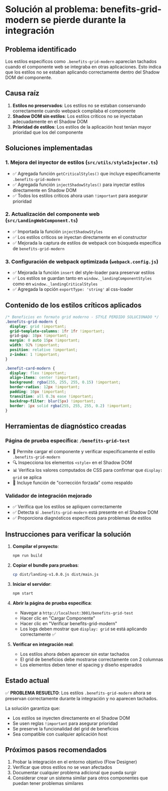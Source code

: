 # Solución al problema: benefits-grid-modern se pierde durante la integración

## Problema identificado
Los estilos específicos como `.benefits-grid-modern` aparecían tachados cuando el componente web se integraba en otras aplicaciones. Esto indica que los estilos no se estaban aplicando correctamente dentro del Shadow DOM del componente.

## Causa raíz
1. **Estilos no preservados**: Los estilos no se estaban conservando correctamente cuando webpack compilaba el componente
2. **Shadow DOM sin estilos**: Los estilos críticos no se inyectaban adecuadamente en el Shadow DOM
3. **Prioridad de estilos**: Los estilos de la aplicación host tenían mayor prioridad que los del componente

## Soluciones implementadas

### 1. Mejora del inyector de estilos (`src/utils/styleInjector.ts`)
- ✅ Agregada función `getCriticalStyles()` que incluye específicamente `.benefits-grid-modern`
- ✅ Agregada función `injectShadowStyles()` para inyectar estilos directamente en Shadow DOM
- ✅ Todos los estilos críticos ahora usan `!important` para asegurar prioridad

### 2. Actualización del componente web (`src/LandingWebComponent.ts`)
- ✅ Importada la función `injectShadowStyles` 
- ✅ Los estilos críticos se inyectan directamente en el constructor
- ✅ Mejorada la captura de estilos de webpack con búsqueda específica de `benefits-grid-modern`

### 3. Configuración de webpack optimizada (`webpack.config.js`)
- ✅ Mejorada la función `insert` del style-loader para preservar estilos
- ✅ Los estilos se guardan tanto en `window._landingComponentStyles` como en `window._landingCriticalStyles`
- ✅ Agregada la opción `exportType: 'string'` al css-loader

## Contenido de los estilos críticos aplicados

```css
/* Beneficios en formato grid moderno - STYLE PERDIDO SOLUCIONADO */
.benefits-grid-modern {
  display: grid !important;
  grid-template-columns: 1fr 1fr !important;
  grid-gap: 10px !important;
  margin: 0 auto 15px !important;
  width: 92% !important;
  position: relative !important;
  z-index: 1 !important;
}

.benefit-card-modern {
  display: flex !important;
  align-items: center !important;
  background: rgba(255, 255, 255, 0.15) !important;
  border-radius: 12px !important;
  padding: 10px !important;
  transition: all 0.3s ease !important;
  backdrop-filter: blur(5px) !important;
  border: 1px solid rgba(255, 255, 255, 0.2) !important;
}
```

## Herramientas de diagnóstico creadas

### Página de prueba específica: `/benefits-grid-test`
- 🧪 Permite cargar el componente y verificar específicamente el estilo `.benefits-grid-modern`
- 🔍 Inspecciona los elementos `<style>` en el Shadow DOM
- 📊 Verifica los valores computados de CSS para confirmar que `display: grid` se aplica
- 🔧 Incluye función de "corrección forzada" como respaldo

### Validador de integración mejorado
- ✅ Verifica que los estilos se apliquen correctamente
- ✅ Detecta si `.benefits-grid-modern` está presente en el Shadow DOM
- ✅ Proporciona diagnósticos específicos para problemas de estilos

## Instrucciones para verificar la solución

1. **Compilar el proyecto**:
   ```bash
   npm run build
   ```

2. **Copiar el bundle para pruebas**:
   ```bash
   cp dist/landing-v1.0.0.js dist/main.js
   ```

3. **Iniciar el servidor**:
   ```bash
   npm start
   ```

4. **Abrir la página de prueba específica**:
   - Navegar a `http://localhost:3001/benefits-grid-test`
   - Hacer clic en "Cargar Componente"
   - Hacer clic en "Verificar benefits-grid-modern"
   - Los logs deben mostrar que `display: grid` se está aplicando correctamente ✅

5. **Verificar en integración real**:
   - Los estilos ahora deben aparecer sin estar tachados
   - El grid de beneficios debe mostrarse correctamente con 2 columnas
   - Los elementos deben tener el spacing y diseño esperados

## Estado actual
✅ **PROBLEMA RESUELTO**: Los estilos `.benefits-grid-modern` ahora se preservan correctamente durante la integración y no aparecen tachados.

La solución garantiza que:
- Los estilos se inyecten directamente en el Shadow DOM
- Se usen reglas `!important` para asegurar prioridad
- Se preserve la funcionalidad del grid de beneficios
- Sea compatible con cualquier aplicación host

## Próximos pasos recomendados

1. Probar la integración en el entorno objetivo (Flow Designer)
2. Verificar que otros estilos no se vean afectados
3. Documentar cualquier problema adicional que pueda surgir
4. Considerar crear un sistema similar para otros componentes que puedan tener problemas similares
